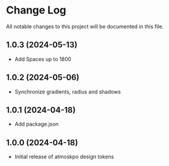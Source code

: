 # Change Log

All notable changes to this project will be documented in this file.


## 1.0.3 (2024-05-13)

- Add Spaces up to 1800 

## 1.0.2 (2024-05-06)

- Synchronize gradients, radius and shadows

## 1.0.1 (2024-04-18)

- Add package.json

## 1.0.0 (2024-04-18)

- Initial release of atmoskpo design tokens